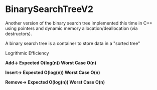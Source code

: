 # BinarySearchTreeV2
Another version of the binary search tree implemented this time in C++ using pointers and dynamic memory allocation/deallocation (via destructors). 

A binary search tree is a container to store data in a "sorted tree"

Logrithmic Efficiency

**Add-> Expected O(log(n))    Worst Case O(n)**

**Insert-> Expected O(log(n))     Worst Case O(n)**

**Remove-> Expected O(log(n))    Worst Case O(n)**
